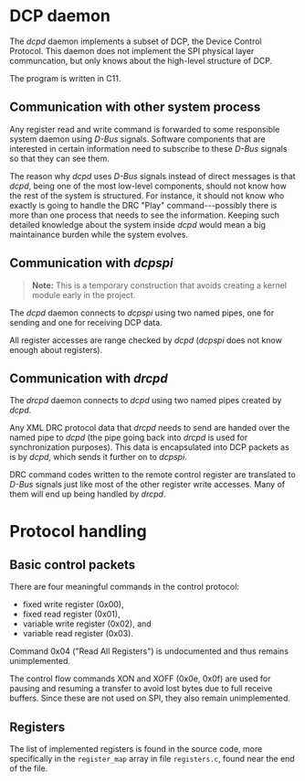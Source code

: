 # DCP daemon

The _dcpd_ daemon implements a subset of DCP, the Device Control Protocol. This
daemon does not implement the SPI physical layer communcation, but only knows
about the high-level structure of DCP.

The program is written in C11.

## Communication with other system process

Any register read and write command is forwarded to some responsible system
daemon using _D-Bus_ signals. Software components that are interested in
certain information need to subscribe to these _D-Bus_ signals so that they can
see them.

The reason why _dcpd_ uses _D-Bus_ signals instead of direct messages is that
_dcpd_, being one of the most low-level components, should not know how the
rest of the system is structured. For instance, it should not know who exactly
is going to handle the DRC "Play" command---possibly there is more than one
process that needs to see the information. Keeping such detailed knowledge
about the system inside _dcpd_ would mean a big maintainance burden while the
system evolves.

## Communication with _dcpspi_

> **Note:** This is a temporary construction that avoids creating a kernel
>     module early in the project.

The _dcpd_ daemon connects to _dcpspi_ using two named pipes, one for sending
and one for receiving DCP data.

All register accesses are range checked by _dcpd_ (_dcpspi_ does not know
enough about registers).

## Communication with _drcpd_

The _drcpd_ daemon connects to _dcpd_ using two named pipes created by _dcpd_.

Any XML DRC protocol data that _drcpd_ needs to send are handed over the named
pipe to _dcpd_ (the pipe going back into _drcpd_ is used for synchronization
purposes). This data is encapsulated into DCP packets as is by _dcpd_, which
sends it further on to _dcpspi_.

DRC command codes written to the remote control register are translated to
_D-Bus_ signals just like most of the other register write accesses. Many of
them will end up being handled by _drcpd_.


# Protocol handling

## Basic control packets

There are four meaningful commands in the control protocol:

- fixed write register (0x00),
- fixed read register (0x01),
- variable write register (0x02), and
- variable read register (0x03).

Command 0x04 ("Read All Registers") is undocumented and thus remains
unimplemented.

The control flow commands XON and XOFF (0x0e, 0x0f) are used for pausing and
resuming a transfer to avoid lost bytes due to full receive buffers. Since
these are not used on SPI, they also remain unimplemented.

## Registers

The list of implemented registers is found in the source code, more
specifically in the <code>register_map</code> array in file
<code>registers.c</code>, found near the end of the file.
